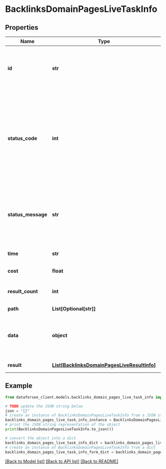 # BacklinksDomainPagesLiveTaskInfo


## Properties

Name | Type | Description | Notes
------------ | ------------- | ------------- | -------------
**id** | **str** | task identifier unique task identifier in our system in the UUID format | [optional] 
**status_code** | **int** | status code of the task generated by DataForSEO, can be within the following range: 10000-60000 you can find the full list of the response codes here | [optional] 
**status_message** | **str** | informational message of the task you can find the full list of general informational messages here | [optional] 
**time** | **str** | execution time, seconds | [optional] 
**cost** | **float** | total tasks cost, USD | [optional] 
**result_count** | **int** | number of elements in the result array | [optional] 
**path** | **List[Optional[str]]** | URL path | [optional] 
**data** | **object** | contains the same parameters that you specified in the POST request | [optional] 
**result** | [**List[BacklinksDomainPagesLiveResultInfo]**](BacklinksDomainPagesLiveResultInfo.md) | array of results | [optional] 

## Example

```python
from dataforseo_client.models.backlinks_domain_pages_live_task_info import BacklinksDomainPagesLiveTaskInfo

# TODO update the JSON string below
json = "{}"
# create an instance of BacklinksDomainPagesLiveTaskInfo from a JSON string
backlinks_domain_pages_live_task_info_instance = BacklinksDomainPagesLiveTaskInfo.from_json(json)
# print the JSON string representation of the object
print(BacklinksDomainPagesLiveTaskInfo.to_json())

# convert the object into a dict
backlinks_domain_pages_live_task_info_dict = backlinks_domain_pages_live_task_info_instance.to_dict()
# create an instance of BacklinksDomainPagesLiveTaskInfo from a dict
backlinks_domain_pages_live_task_info_form_dict = backlinks_domain_pages_live_task_info.from_dict(backlinks_domain_pages_live_task_info_dict)
```
[[Back to Model list]](../README.md#documentation-for-models) [[Back to API list]](../README.md#documentation-for-api-endpoints) [[Back to README]](../README.md)


